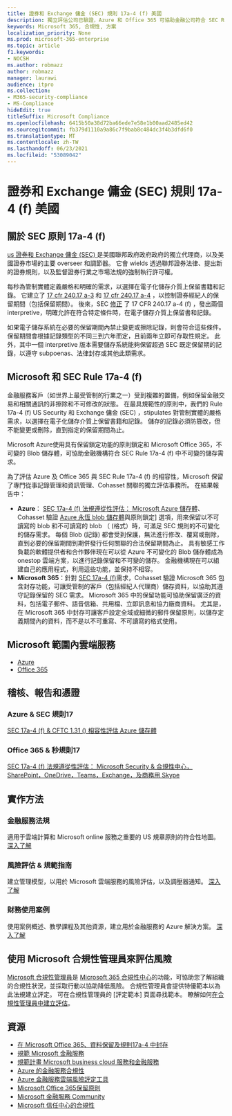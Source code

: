 ```yaml
---
title: 證券和 Exchange 傭金 (SEC) 規則 17a-4 (f) 美國
description: 獨立評估公司已驗證，Azure 和 Office 365 可協助金融公司符合 SEC Rule 17a-4 (f) 記錄保留和不可永恆的儲存需求。
keywords: Microsoft 365, 合規性, 方案
localization_priority: None
ms.prod: microsoft-365-enterprise
ms.topic: article
f1.keywords:
- NOCSH
ms.author: robmazz
author: robmazz
manager: laurawi
audience: itpro
ms.collection:
- M365-security-compliance
- MS-Compliance
hideEdit: true
titleSuffix: Microsoft Compliance
ms.openlocfilehash: 6415b50a38d72ba66ede7e58e1b00aad2485ed42
ms.sourcegitcommit: fb379d1110a9a86c7f9bab8c484dc3f4b3dfd6f0
ms.translationtype: MT
ms.contentlocale: zh-TW
ms.lasthandoff: 06/23/2021
ms.locfileid: "53089042"
---
```

# <a name="securities-and-exchange-commission-sec-rule-17a-4f-united-states"></a>證券和 Exchange 傭金 (SEC) 規則 17a-4 (f) 美國

## <a name="about-sec-rule-17a-4f"></a>關於 SEC 原則 17a-4 (f) 

[us 證券和 Exchange 傭金 (SEC) ](https://www.sec.gov/)是美國聯邦政府政府政府的獨立代理商，以及美國證券市場的主要 overseer 和調節器。 它會 wields 透過聯邦證券法律、提出新的證券規則，以及監督證券行業之市場法規的強制執行許可權。

每秒為管制實體定義嚴格和明確的需求，以選擇在電子化儲存介質上保留書籍和記錄。 它建立了 [17 cfr 240.17 a-3](https://www.govinfo.gov/app/details/CFR-2012-title17-vol3/CFR-2012-title17-vol3-sec240-17a-3) 和 [17 cfr 240.17 a-4](https://www.ecfr.gov/cgi-bin/text-idx?mc=true&node=pt17.4.240&rgn=div5#se17.4.240_117a_64) ，以控制證券經紀人的保留期間（包括保留期間）。 後來，SEC [修正](https://www.sec.gov/rules/interp/34-47806.htm) 了 17 CFR 240.17 a-4 (f) ，發出兩個 interpretive，明確允許在符合特定條件時，在電子儲存介質上保留書和記錄。

如果電子儲存系統在必要的保留期間內禁止變更或擦除記錄，則會符合這些條件。 保留期間會根據記錄類型的不同三到六年而定，且前兩年立即可存取性規定。 此外，其中一個 interpretive 版本需要儲存系統能夠保留超過 SEC 既定保留期的記錄，以遵守 subpoenas、法律封存或其他此類需求。

## <a name="microsoft-and-sec-rule-17a-4f"></a>Microsoft 和 SEC Rule 17a-4 (f) 

金融服務客戶（如世界上最受管制的行業之一）受到複雜的置備，例如保留金融交易和相關通訊的非擦除和不可修改的狀態。 在最具規範性的原則中，我們的 Rule 17a-4 (f) US Security 和 Exchange 傭金 (SEC) ，stipulates 對管制實體的嚴格需求，以選擇在電子化儲存介質上保留書籍和記錄。 儲存的記錄必須防篡改，但不能變更或刪除，直到指定的保留期間為止。

Microsoft Azure使用具有保留鎖定功能的原則鎖定和 Microsoft Office 365，不可變的 Blob 儲存體，可協助金融機構符合 SEC Rule 17a-4 (f) 中不可變的儲存需求。

為了評估 Azure 及 Office 365 與 SEC Rule 17a-4 (f) 的相容性，Microsoft 保留了專門從事記錄管理和資訊管理、Cohasset 關聯的獨立評估事務所。 在結果報告中：

- **Azure**： [SEC 17a-4 (f) 法規遵從性評估： Microsoft Azure 儲存體](https://servicetrust.microsoft.com/ViewPage/MSComplianceGuide?command=Download&downloadType=Document&downloadId=19b08fd4-d276-43e8-9461-715981d0ea20&docTab=4ce99610-c9c0-11e7-8c2c-f908a777fa4d_GRC_Assessment_Reports)、Cohasset 驗證 [Azure 永恆 blob 儲存體](/azure/storage/blobs/storage-blob-immutable-storage)與原則鎖定] 選項，用來保留以不可讀寫的 blob 和不可讀寫的 blob （ (格式）時，可滿足 SEC 規則的不可變化的儲存需求。 每個 Blob (記錄) 都會受到保護，無法進行修改、覆寫或刪除，直到必要的保留期間到期併發行任何關聯的合法保留期間為止。 具有敏感工作負載的軟體提供者和合作夥伴現在可以從 Azure 不可變化的 Blob 儲存體成為 onestop 雲端方案，以進行記錄保留和不可變的儲存。 金融機構現在可以組建自己的應用程式，利用這些功能，並保持不相容。
- **Microsoft 365**：針對 [SEC 17a-4 (f)](/microsoft-365/compliance/retention-regulatory-requirements#sec-17a-4f-finra-4511c-and-cftc-131c-d)需求，Cohasset 驗證 Microsoft 365 包含封存功能，可讓受管制的客戶（包括經紀人代理商）儲存資料，以協助其遵守記錄保留的 SEC 需求。 Microsoft 365 中的保留功能可協助保留廣泛的資料，包括電子郵件、語音信箱、共用檔、立即訊息和協力廠商資料。 尤其是，在 Microsoft 365 中封存可讓客戶設定全域或細微的郵件保留原則，以儲存定義期間內的資料，而不是以不可重寫、不可讀寫的格式使用。

## <a name="microsoft-in-scope-cloud-services"></a>Microsoft 範圍內雲端服務

- [Azure](https://gallery.technet.microsoft.com/Overview-of-Azure-c1be3942)
- [Office 365](https://aka.ms/Office365ComplianceOfferings)

## <a name="audits-reports-and-certificates"></a>稽核、報告和憑證

### <a name="azure--sec-rule-17"></a>Azure & SEC 規則17

[SEC 17a-4 (f) & CFTC 1.31 () 相容性評估 Azure 儲存體](https://servicetrust.microsoft.com/ViewPage/MSComplianceGuide?command=Download&downloadType=Document&downloadId=19b08fd4-d276-43e8-9461-715981d0ea20&docTab=4ce99610-c9c0-11e7-8c2c-f908a777fa4d_GRC_Assessment_Reports)

### <a name="office-365--sec-rule-17"></a>Office 365 & 秒規則17

[SEC 17a-4 (f) 法規遵從性評估： Microsoft Security & 合規性中心，SharePoint，OneDrive，Teams，Exchange，及商務用 Skype](https://servicetrust.microsoft.com/ViewPage/TrustDocumentsV3?command=Download&downloadType=Document&downloadId=2dc92867-5f83-49d8-ad04-9e7295c9e40e&tab=7f51cb60-3d6c-11e9-b2af-7bb9f5d2d913&docTab=7f51cb60-3d6c-11e9-b2af-7bb9f5d2d913_FAQ_and_White_Papers)

## <a name="how-to-implement"></a>實作方法

### <a name="financial-services-regulation"></a>金融服務法規

適用于雲端計算和 Microsoft online 服務之重要的 US 規章原則的符合性地圖。 [深入了解](https://servicetrust.microsoft.com/ViewPage/TrustDocuments?command=Download&downloadType=Document&downloadId=5b483567-00b0-4d86-96ae-ee887dadb61c&docTab=6d000410-c9e9-11e7-9a91-892aae8839ad_Compliance_Guides)

### <a name="risk-assessment--compliance-guide"></a>風險評估 & 規範指南

建立管理模型，以用於 Microsoft 雲端服務的風險評估，以及調壓器通知。 [深入了解](https://servicetrust.microsoft.com/ViewPage/TrustDocuments?command=Download&downloadType=Document&downloadId=edee9b14-3661-4a16-ba83-c35caf672bd7&docTab=6d000410-c9e9-11e7-9a91-892aae8839ad_FAQ_and_White_Papers)

### <a name="financial-use-cases"></a>財務使用案例

使用案例概述、教學課程及其他資源，建立用於金融服務的 Azure 解決方案。 [深入了解](/azure/industry/financial/)

## <a name="use-microsoft-compliance-manager-to-assess-your-risk"></a>使用 Microsoft 合規性管理員來評估風險

[Microsoft 合規性管理員](/microsoft-365/compliance/compliance-manager)是 [Microsoft 365 合規性中心](/microsoft-365/compliance/microsoft-365-compliance-center)的功能，可協助您了解組織的合規性狀況，並採取行動以協助降低風險。 合規性管理員會提供特優範本以為此法規建立評定。 可在合規性管理員的 [評定範本] 頁面尋找範本。 瞭解如何[在合規性管理員中建立評估](/microsoft-365/compliance/compliance-manager-assessments)。

## <a name="resources"></a>資源

- [在 Microsoft Office 365、資料保留及規則17a-4 中封存](https://www.microsoft.com/microsoft-365/blog/2015/11/10/office-365-exchange-online-archiving-now-meets-sec-rule-17a-4-requirements/)
- [規範 Microsoft 金融服務](https://download.microsoft.com/download/6/4/7/64707E3E-6D3E-45D0-8207-A0EA3201B4A6/Microsoft%20Cloud%20-%20Financial%20Services%20Compliance%20Program%20\(Print\).pdf)
- [規範計畫 Microsoft business cloud 服務和金融服務](https://servicetrust.microsoft.com/viewpage/financialservicesoverview)
- [Azure 的金融服務合規性](https://azure.microsoft.com/resources/videos/azurecon-2015-financial-services-compliance-in-azure/)
- [Azure 金融服務雲端風險評定工具](https://servicetrust.microsoft.com/ViewPage/FFIECBlueprint?command=Download&downloadType=Document&downloadId=079a1973-711a-428f-9312-9ddd290cff7b&docTab=c726d5c0-2d1e-11e8-a485-57140ec19669_PaaS)
- [Microsoft Office 365保留原則](/office365/securitycompliance/retention-policies)
- [Microsoft 金融服務 Community](https://techcommunity.microsoft.com/t5/financial-services/ct-p/FinancialServices)
- [Microsoft 信任中心的合規性](https://www.microsoft.com/trust-center/compliance/compliance-overview)
